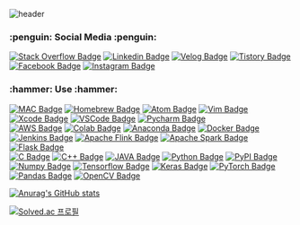 ![header](https://capsule-render.vercel.app/api?type=waving&color=timeAuto&height=300&section=header&text=LinuxPenguin99&fontSize=60)

 <h3> :penguin: Social Media :penguin: </h3>

  [![Stack Overflow Badge](https://img.shields.io/badge/Stack_Overflow-0077b5?style=flat-square&logo=StackOverflow&logoColor=white&link=https://stackoverflow.com/users/17237814/linuxpenguin99)](https://stackoverflow.com/users/17237814/linuxpenguin99)
  [![Linkedin Badge](https://img.shields.io/badge/linkedin-0077b5?style=flat-square&logo=linkedin&logoColor=white&link=https://www.linkedin.com/in/%EC%83%81%EC%9D%BC-%EC%9C%A4-0938b1212/)](https://www.linkedin.com/in/%EC%83%81%EC%9D%BC-%EC%9C%A4-0938b1212/)
  [![Velog Badge](https://img.shields.io/badge/LinuxPenguin99's_Velog-11B48A?style=flat-square&logo=Vimeo&logoColor=white&link=https://velog.io/@linuxpenguin99)](https://velog.io/@linuxpenguin99)
	 [![Tistory Badge](https://img.shields.io/badge/Tistory-FF5722?style=flat-square&logo=blogger&logoColor=white&link=https://linuxpenguin.tistory.com//)](https://linuxpenguin.tistory.com/)	
  [![Facebook Badge](https://img.shields.io/badge/facebook-1877f2?style=flat-square&logo=facebook&logoColor=white&link=https://www.facebook.com/sangill.yun.9)](https://www.facebook.com/sangill.yun.9)
  [![Instagram Badge](https://img.shields.io/badge/Instagram-ff3399?style=flat-square&logo=Instagram&logoColor=white&link=https://www.instagram.com/dev_linuxpenguin99/)](https://www.instagram.com/dev_linuxpenguin99/)

<h3>:hammer: Use :hammer:</h3>

 [![MAC Badge](https://img.shields.io/badge/Mac_OS-000000?style=flat-square&logo=apple&logoColor=white&link=https://www.apple.com/kr/)](https://www.apple.com/kr/)
 [![Homebrew Badge](https://img.shields.io/badge/Homebrew-ffd40f?style=flat-square&logo=homebrew&logoColor=black&link=https://brew.sh/index_ko)](https://brew.sh/index_ko)
 [![Atom Badge](https://img.shields.io/badge/Atom-46c425?style=flat-square&logo=atom&logoColor=white&link=https://atom.io/)](https://atom.io/)
 [![Vim Badge](https://img.shields.io/badge/Vim-46c425?style=flat-square&logo=Vim&logoColor=white&link=https://www.vim.org/)](https://www.vim.org/)
 [![Xcode Badge](https://img.shields.io/badge/Xcode-147EFB?style=flat-square&logo=Xcode&logoColor=white&link=https://developer.apple.com/kr/)](https://developer.apple.com/kr/)
 [![VSCode Badge](https://img.shields.io/badge/VScode-007ACC?style=flat-square&logo=visualstudiocode&logoColor=white&link=https://code.visualstudio.com/)](https://code.visualstudio.com/)
 [![Pycharm Badge](https://img.shields.io/badge/Pycharm-31e801?style=flat-square&logo=pycharm&logoColor=white&link=https://www.jetbrains.com/pycharm/promo/?source=google&medium=cpc&campaign=14124132441&term=pycharm&gclid=CjwKCAjw9e6SBhB2EiwA5myr9s_BDJKtzjA3XK5Y8bbVujTlGuwxOmDsMzNGRV6zIwVPEpDn_U685BoC7YUQAvD_BwE)](https://www.jetbrains.com/pycharm/promo/?source=google&medium=cpc&campaign=14124132441&term=pycharm&gclid=CjwKCAjw9e6SBhB2EiwA5myr9s_BDJKtzjA3XK5Y8bbVujTlGuwxOmDsMzNGRV6zIwVPEpDn_U685BoC7YUQAvD_BwE)
	<br>
 [![AWS Badge](https://img.shields.io/badge/Amazon_AWS-fc9e1d?style=flat-square&logo=amazonaws&logoColor=white&link=https://aws.amazon.com/ko/)](https://aws.amazon.com/ko/)
 [![Colab Badge](https://img.shields.io/badge/Google_Colab-ffd40f?style=flat-square&logo=googlecolab&logoColor=black&link=https://colab.research.google.com/?hl=ko)](https://colab.research.google.com/?hl=ko)
 [![Anaconda Badge](https://img.shields.io/badge/Anaconda-31e801?style=flat-square&logo=anaconda&logoColor=white&link=https://www.anaconda.com/)](https://www.anaconda.com/)
 [![Docker Badge](https://img.shields.io/badge/Docker-429ffb?style=flat-square&logo=docker&logoColor=white&link=https://www.docker.com/)](https://www.docker.com/)
	[![Jenkins Badge](https://img.shields.io/badge/Jenkins-fb543f?style=flat-square&logo=jenkins&logoColor=white&link=https://www.jenkins.io/)](https://www.jenkins.io/)
	[![Apache Flink Badge](https://img.shields.io/badge/Apache_Flink-faf60d?style=flat-square&logo=apacheflink&logoColor=black&link=https://flink.apache.org/)](https://flink.apache.org/)
 [![Apache Spark Badge](https://img.shields.io/badge/Apache_Spark-faf60d?style=flat-square&logo=apachespark&logoColor=black&link=https://spark.apache.org/)](https://spark.apache.org/)
 [![Flask Badge](https://img.shields.io/badge/Flask-FFFFFF?style=flat-square&logo=flask&logoColor=black&link=https://flask.org/)](https://flask.org/)
	<br>
 [![C Badge](https://img.shields.io/badge/C-3776AB?style=flat-square&logo=c&logoColor=white&link=https://github.com/LinuxPenguin99)](https://github.com/LinuxPenguin99)
 [![C++ Badge](https://img.shields.io/badge/C++-3776AB?style=flat-square&logo=C%2B%2B&logoColor=white&link=https://github.com/cplusplus)](https://github.com/cplusplus)
 [![JAVA Badge](https://img.shields.io/badge/JAVA-3776AB?style=flat-square&logo=java&logoColor=white&link=https://www.oracle.com/kr/java/)](https://www.oracle.com/kr/java/)
 [![Python Badge](https://img.shields.io/badge/Python-3776AB?style=flat-square&logo=python&logoColor=yellow&link=https://www.python.org/)](https://www.python.org/)
 [![PyPI Badge](https://img.shields.io/badge/PyPI-3776AB?style=flat-square&logo=PyPI&logoColor=yellow&link=https://pypi.org/)](https://pypi.org/)
 [![Numpy Badge](https://img.shields.io/badge/Numpy-3776AB?style=flat-square&logo=numpy&logoColor=yellow&link=https://numpy.org/)](https://numpy.org/)
 [![Tensorflow Badge](https://img.shields.io/badge/Tensorflow-faf9f9?style=flat-square&logo=tensorflow&logoColor=orange&link=https://www.tensorflow.org/)](https://www.tensorflow.org/)
 [![Keras Badge](https://img.shields.io/badge/Keras-faf9f9?style=flat-square&logo=keras&logoColor=red&link=https://keras.io/)](https://keras.io/)
 [![PyTorch Badge](https://img.shields.io/badge/PyTorch-faf9f9?style=flat-square&logo=PyTorch&logoColor=red&link=https://pytorch.org/)](https://pytorch.org/)
 [![Pandas Badge](https://img.shields.io/badge/Pandas-faf9f9?style=flat-square&logo=pandas&logoColor=purple&link=https://pandas.pydata.org/)](https://pandas.pydata.org/)
 [![OpenCV Badge](https://img.shields.io/badge/OpenCV-faf9f9?style=flat-square&logo=opencv&logoColor=orange&link=https://opencv.org/)](https://opencv.org/)


 [![Anurag's GitHub stats](https://github-readme-stats.vercel.app/api?username=LinuxPenguin99&show_icons=true&theme=cobalt2)](https://github.com/anuraghazra/github-readme-stats)
	
 [![Solved.ac 프로필](http://mazassumnida.wtf/api/v2/generate_badge?boj=linuxpenguin99)](https://solved.ac/linuxpenguin99)
